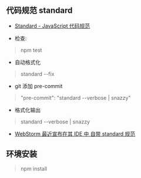 ## 代码规范 standard 

- [Standard - JavaScript 代码规范](https://standardjs.com/readme-zhcn.html)

- 检查:
> npm test

- 自动格式化
> standard --fix

- git 添加 pre-commit
> "pre-commit": "standard --verbose | snazzy"

- 格式化输出
> standard --verbose | snazzy

- [WebStorm 最近宣布在其 IDE 中 自带 standard 规范](https://blog.jetbrains.com/webstorm/2017/01/webstorm-2017-1-eap-171-2272/)

## 环境安装

> npm install